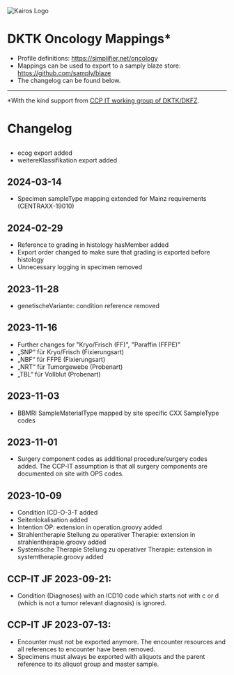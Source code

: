 ![Kairos Logo](https://www.kairos.de/app/uploads/kairos-logo-blue_iqvia.png "Kairos Logo")

DKTK Oncology Mappings*
======================

* Profile definitions: https://simplifier.net/oncology
* Mappings can be used to export to a samply blaze store: https://github.com/samply/blaze
* The changelog can be found below.

---
*With the kind support from  [CCP IT working group of DKTK/DKFZ](https://dktk.dkfz.de/en/clinical-platform/working-groups-partners/ccp-it).

# Changelog

##

* ecog export added
* weitereKlassifikation export added

## 2024-03-14

* Specimen sampleType mapping extended for Mainz requirements (CENTRAXX-19010)

## 2024-02-29

* Reference to grading in histology hasMember added
* Export order changed to make sure that grading is exported before histology
* Unnecessary logging in specimen removed

## 2023-11-28

* genetischeVariante: condition reference removed

## 2023-11-16

* Further changes for "Kryo/Frisch (FF)", "Paraffin (FFPE)"
* „SNP“ für Kryo/Frisch (Fixierungsart)
* „NBF“ für FFPE (Fixierungsart)
* „NRT“ für Tumorgewebe (Probenart)
* „TBL“ für Vollblut (Probenart)

## 2023-11-03

* BBMRI SampleMaterialType mapped by site specific CXX SampleType codes

## 2023-11-01

* Surgery component codes as additional procedure/surgery codes added. The CCP-IT assumption is that all surgery components are documented on site
  with OPS codes.

## 2023-10-09

* Condition ICD-O-3-T added
* Seitenlokalisation added
* Intention OP: extension in operation.groovy added
* Strahlentherapie Stellung zu operativer Therapie: extension in strahlentherapie.groovy added
* Systemische Therapie Stellung zu operativer Therapie: extension in systemtherapie.groovy added

## CCP-IT JF 2023-09-21:

* Condition (Diagnoses) with an ICD10 code which starts not with c or d (which is not a tumor relevant diagnosis) is ignored.

## CCP-IT JF 2023-07-13:

* Encounter must not be exported anymore. The encounter resources and all references to encounter have been removed.
* Specimens must always be exported with aliquots and the parent reference to its aliquot group and master sample.
